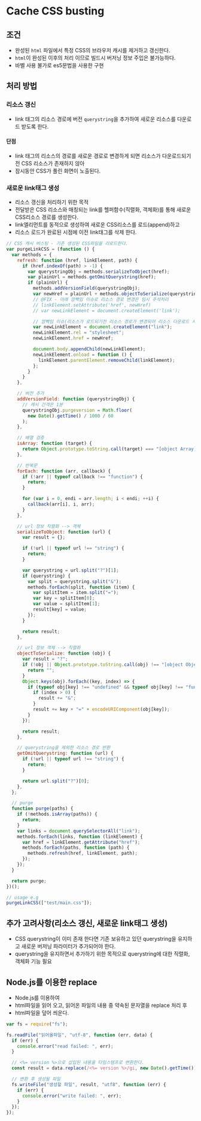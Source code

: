# Cache CSS busting

## 조건

- 완성된 `html` 파일에서 특정 CSS의 브라우저 캐시를 제거하고 갱신한다.
- `html`이 완성된 이후의 처리 이므로 빌드시 버저닝 정보 주입은 불가능하다.
- 바벨 사용 불가로 es5문법을 사용한 구현

## 처리 방법

### 리소스 갱신

- link 태그의 리소스 경로에 버전 `querystring`을 추가하여 새로운 리소스를 다운로드 받도록 한다.

#### 단점

- link 태그의 리소스의 경로를 새로운 경로로 변경하게 되면 리소스가 다운로드되기 전 CSS 리소스가 존재하지 않아
- 잠시동안 CSS가 풀린 화면이 노출된다.

### 새로운 link태그 생성

- 리소스 갱신을 처리하기 위한 목적
- 전달받은 CSS 리소스와 매칭되는 link를 헬퍼함수(직렬화, 객체화)를 통해 새로운 CSS리소스 경로를 생성한다.
- link엘리먼트를 동적으로 생성하여 새로운 CSS리소스를 로드(append)하고
- 리소스 로드가 완료된 시점에 이전 link태그를 삭제 한다.

```js
// CSS 캐시 버스팅 - 기존 생성된 CSS파일을 리로드한다.
var purgeLinkCSS = (function () {
  var methods = {
    refresh: function (href, linkElement, path) {
      if (href.indexOf(path) > -1) {
        var querystringObj = methods.serializeToObject(href);
        var plainUrl = methods.getOmitQuerystring(href);
        if (plainUrl) {
          methods.addVersionField(querystringObj);
          var newHref = plainUrl + methods.objectToSerialize(querystringObj);
          // @FIX - 아래 깜빡임 이슈로 리소스 경로 변경은 임시 주석처리
          // linkElement.setAttribute('href', newHref)
          // var newLinkElement = document.createElement('link');

          // 깜빡임 이슈(리소스가 로드되기전 리소스 경로가 변경되어 리소스 다운로드 시간동안 스타일이 벗겨진 모습 노출) 로 인해 새로운 <link>를 생성하고 리소스 완료 시점에 이전 <link>를 제거
          var newLinkElement = document.createElement("link");
          newLinkElement.rel = "stylesheet";
          newLinkElement.href = newHref;

          document.body.appendChild(newLinkElement);
          newLinkElement.onload = function () {
            linkElement.parentElement.removeChild(linkElement);
          };
        }
      }
    },

    // 버전 추가
    addVersionField: function (querystringObj) {
      // 캐시 간격은 1분
      querystringObj.purgeversion = Math.floor(
        new Date().getTime() / 1000 / 60
      );
    },

    // 배열 검증
    isArray: function (target) {
      return Object.prototype.toString.call(target) === "[object Array]";
    },

    // 반복문
    forEach: function (arr, callback) {
      if (!arr || typeof callback !== "function") {
        return;
      }

      for (var i = 0, endi = arr.length; i < endi; ++i) {
        callback(arr[i], i, arr);
      }
    },

    // url 정보 직렬화 --> 객체
    serializeToObject: function (url) {
      var result = {};

      if (!url || typeof url !== "string") {
        return;
      }

      var querystring = url.split("?")[1];
      if (querystring) {
        var split = querystring.split("&");
        methods.forEach(split, function (item) {
          var splitItem = item.split("=");
          var key = splitItem[0];
          var value = splitItem[1];
          result[key] = value;
        });
      }

      return result;
    },

    // url 정보 객체 --> 직렬화
    objectToSerialize: function (obj) {
      var result = "?";
      if (!obj || Object.prototype.toString.call(obj) !== "[object Object]") {
        return "";
      }
      Object.keys(obj).forEach((key, index) => {
        if (typeof obj[key] !== "undefined" && typeof obj[key] !== "function") {
          if (index > 0) {
            result += "&";
          }
          result += key + "=" + encodeURIComponent(obj[key]);
        }
      });

      return result;
    },

    // querystring을 제외한 리소스 경로 반환
    getOmitQuerystring: function (url) {
      if (!url || typeof url !== "string") {
        return;
      }

      return url.split("?")[0];
    },
  };

  // purge
  function purge(paths) {
    if (!methods.isArray(paths)) {
      return;
    }
    var links = document.querySelectorAll("link");
    methods.forEach(links, function (linkElement) {
      var href = linkElement.getAttribute("href");
      methods.forEach(paths, function (path) {
        methods.refresh(href, linkElement, path);
      });
    });
  }

  return purge;
})();

// usage e.g
purgeLinkCSS(["test/main.css"]);
```

## 추가 고려사항(리소스 갱신, 새로운 link태그 생성)

- CSS querystring이 이미 존재 한다면 기존 보유하고 있던 querystring을 유지하고 새로운 버저닝 파라미터가 추가되어야 한다.
- querystring을 유지하면서 추가하기 위한 목적으로 querystring에 대한 직렬화, 객체화 기능 필요

## Node.js를 이용한 replace

- Node.js를 이용하여
- html파일을 읽어 오고, 읽어온 파일의 내용 중 약속된 문자열을 replace 처리 후
- html파일을 덮어 씌운다.

```js
var fs = require("fs");

fs.readFile("읽어올파일", "utf-8", function (err, data) {
  if (err) {
    console.error("read failed: ", err);
  }

  // <%= version %>으로 삽입된 내용을 타임스템프로 변환한다.
  const result = data.replace(/<%= version %>/gi, new Date().getTime());

  // 변환 후 생성될 파일
  fs.writeFile("생성할 파일", result, "utf8", function (err) {
    if (err) {
      console.error("write failed: ", err);
    }
  });
});
```
